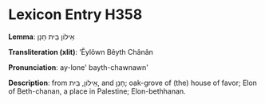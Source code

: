 # Lexicon Entry H358

**Lemma**: אֵילוֹן בֵּית חָנָן

**Transliteration (xlit)**: ʼÊylôwn Bêyth Chânân

**Pronunciation**: ay-lone' bayth-chawnawn'

**Description**:
from אֵילוֹן, בַּיִת, and חָנַן; oak-grove of (the) house of favor; Elon of Beth-chanan, a place in Palestine; Elon-bethhanan.
